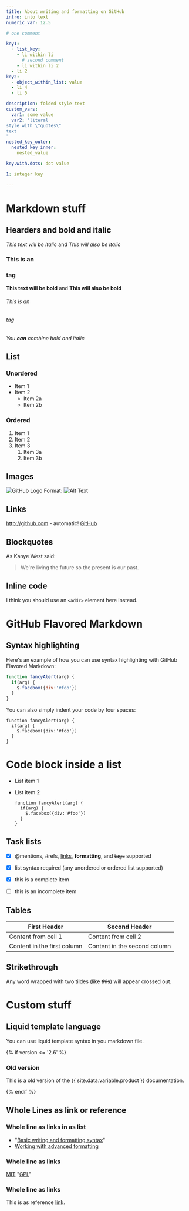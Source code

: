 ```yaml
---
title: About writing and formatting on GitHub
intro: into text
numeric_var: 12.5

# one comment

key1:
  - list_key:
    - li within li
      # second comment
    - li within li 2
  - li 2
key2:
  - object_within_list: value
  - li 4
  - li 5

description: folded style text
custom_vars:
  var1: some value
  var2: "literal
style with \"quotes\"
text
"
nested_key_outer:
  nested_key_inner:
    nested_value

key.with.dots: dot value

1: integer key

---
```


# Markdown stuff

## Hearders and bold and italic

*This text will be italic* and _This will also be italic_

### This is an <h3> tag

**This text will be bold** and __This will also be bold__

###### This is an <h6> tag

_You **can** combine bold and italic_


## List

### Unordered

* Item 1
* Item 2
  * Item 2a
  * Item 2b

### Ordered

1. Item 1
1. Item 2
1. Item 3
   1. Item 3a
   1. Item 3b


## Images

![GitHub Logo](/images/logo.png)
Format: ![Alt Text](url)


## Links

http://github.com - automatic!
[GitHub](http://github.com)


## Blockquotes

As Kanye West said:

> We're living the future so
> the present is our past.


## Inline code

I think you should use an `<addr>` element here instead.


# GitHub Flavored Markdown

## Syntax highlighting

Here's an example of how you can use syntax highlighting with GitHub Flavored Markdown:

```javascript
function fancyAlert(arg) {
  if(arg) {
    $.facebox({div:'#foo'})
  }
}
```

You can also simply indent your code by four spaces:

    function fancyAlert(arg) {
      if(arg) {
        $.facebox({div:'#foo'})
      }
    }


# Code block inside a list
- List item  1
- List item 2

      function fancyAlert(arg) {
        if(arg) {
          $.facebox({div:'#foo'})
        }
      }


## Task lists

- [x] @mentions, #refs, [links](), **formatting**, and <del>tags</del> supported
- [x] list syntax required (any unordered or ordered list supported)
- [x] this is a complete item
- [ ] this is an incomplete item


## Tables

First Header | Second Header
------------ | -------------
Content from cell 1 | Content from cell 2
Content in the first column | Content in the second column


## Strikethrough

Any word wrapped with two tildes (like ~~this~~) will appear crossed out.


# Custom stuff

## Liquid template language

You can use liquid template syntax in you markdown file.

{% if version <= '2.6' %}

### Old version

This is a old version of the {{ site.data.variable.product }} documentation.

{% endif %}


## Whole Lines as link or reference

### Whole line as links in as list

- "[Basic writing and formatting syntax](/articles/basic-writing-and-formatting-syntax)"
- [Working with advanced formatting](/articles/working-with-advanced-formatting)

### Whole line as links

[MIT](/LICENSE)
"[GPL](/LICENSE)"

### Whole line as links

This is as reference [link][1].

[1]: http://example.com/
[Reference]: http://example.com/
"[Reference]: http://example.com/"
